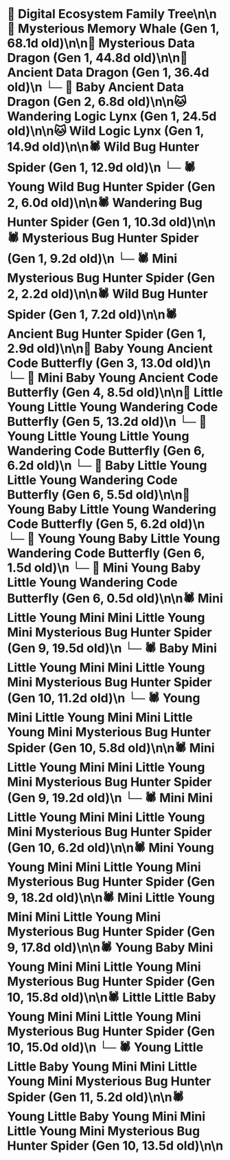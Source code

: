 # 🌳 Digital Ecosystem Family Tree\n\n🐋 Mysterious Memory Whale (Gen 1, 68.1d old)\n\n🐉 Mysterious Data Dragon (Gen 1, 44.8d old)\n\n🐉 Ancient Data Dragon (Gen 1, 36.4d old)\n  └─ 🐉 Baby Ancient Data Dragon (Gen 2, 6.8d old)\n\n🐱 Wandering Logic Lynx (Gen 1, 24.5d old)\n\n🐱 Wild Logic Lynx (Gen 1, 14.9d old)\n\n🕷️ Wild Bug Hunter Spider (Gen 1, 12.9d old)\n  └─ 🕷️ Young Wild Bug Hunter Spider (Gen 2, 6.0d old)\n\n🕷️ Wandering Bug Hunter Spider (Gen 1, 10.3d old)\n\n🕷️ Mysterious Bug Hunter Spider (Gen 1, 9.2d old)\n  └─ 🕷️ Mini Mysterious Bug Hunter Spider (Gen 2, 2.2d old)\n\n🕷️ Wild Bug Hunter Spider (Gen 1, 7.2d old)\n\n🕷️ Ancient Bug Hunter Spider (Gen 1, 2.9d old)\n\n🦋 Baby Young Ancient Code Butterfly (Gen 3, 13.0d old)\n  └─ 🦋 Mini Baby Young Ancient Code Butterfly (Gen 4, 8.5d old)\n\n🦋 Little Young Little Young Wandering Code Butterfly (Gen 5, 13.2d old)\n  └─ 🦋 Young Little Young Little Young Wandering Code Butterfly (Gen 6, 6.2d old)\n  └─ 🦋 Baby Little Young Little Young Wandering Code Butterfly (Gen 6, 5.5d old)\n\n🦋 Young Baby Little Young Wandering Code Butterfly (Gen 5, 6.2d old)\n  └─ 🦋 Young Young Baby Little Young Wandering Code Butterfly (Gen 6, 1.5d old)\n  └─ 🦋 Mini Young Baby Little Young Wandering Code Butterfly (Gen 6, 0.5d old)\n\n🕷️ Mini Little Young Mini Mini Little Young Mini Mysterious Bug Hunter Spider (Gen 9, 19.5d old)\n  └─ 🕷️ Baby Mini Little Young Mini Mini Little Young Mini Mysterious Bug Hunter Spider (Gen 10, 11.2d old)\n  └─ 🕷️ Young Mini Little Young Mini Mini Little Young Mini Mysterious Bug Hunter Spider (Gen 10, 5.8d old)\n\n🕷️ Mini Little Young Mini Mini Little Young Mini Mysterious Bug Hunter Spider (Gen 9, 19.2d old)\n  └─ 🕷️ Mini Mini Little Young Mini Mini Little Young Mini Mysterious Bug Hunter Spider (Gen 10, 6.2d old)\n\n🕷️ Mini Young Young Mini Mini Little Young Mini Mysterious Bug Hunter Spider (Gen 9, 18.2d old)\n\n🕷️ Mini Little Young Mini Mini Little Young Mini Mysterious Bug Hunter Spider (Gen 9, 17.8d old)\n\n🕷️ Young Baby Mini Young Mini Mini Little Young Mini Mysterious Bug Hunter Spider (Gen 10, 15.8d old)\n\n🕷️ Little Little Baby Young Mini Mini Little Young Mini Mysterious Bug Hunter Spider (Gen 10, 15.0d old)\n  └─ 🕷️ Young Little Little Baby Young Mini Mini Little Young Mini Mysterious Bug Hunter Spider (Gen 11, 5.2d old)\n\n🕷️ Young Little Baby Young Mini Mini Little Young Mini Mysterious Bug Hunter Spider (Gen 10, 13.5d old)\n\n